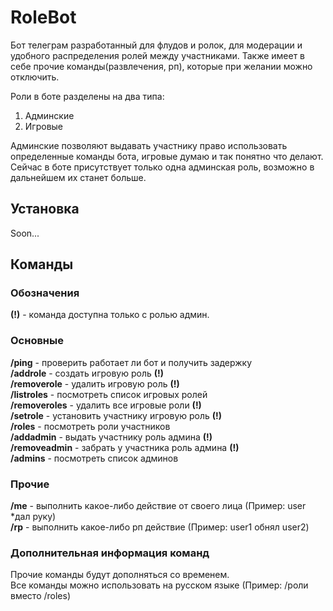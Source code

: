 # RoleBot
Бот телеграм разработанный для флудов и ролок, для модерации и удобного распределения ролей между участниками. Также имеет в себе прочие команды(развлечения, рп), которые при желании можно отключить.

Роли в боте разделены на два типа:
1. Админские
2. Игровые

Админские позволяют выдавать участнику право использовать определенные команды бота, игровые думаю и так понятно что делают. Сейчас в боте присутствует только одна админская роль, возможно в дальнейшем их станет больше.
## Установка
Soon...

## Команды
### Обозначения
**(!)** - команда доступна только с ролью админ.

### Основные
**/ping** - проверить работает ли бот и получить задержку  
**/addrole** - создать игровую роль **(!)**  
**/removerole** - удалить игровую роль **(!)**  
**/listroles** - посмотреть список игровых ролей  
**/removeroles** - удалить все игровые роли **(!)**  
**/setrole** - установить участнику игровую роль **(!)**  
**/roles** - посмотреть роли участников  
**/addadmin** - выдать участнику роль админа **(!)**  
**/removeadmin** - забрать у участника роль админа  **(!)**  
**/admins** - посмотреть список админов 

### Прочие
**/me** - выполнить какое-либо действие от своего лица (Пример: user *дал руку)  
**/rp** - выполнить какое-либо рп действие (Пример: user1 обнял user2)  

### Дополнительная информация команд
Прочие команды будут дополняться со временем.  
Все команды можно использовать на русском языке (Пример: /роли вместо /roles)
